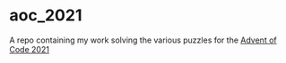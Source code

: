 # aoc_2021

A repo containing my work solving the various puzzles for the [Advent of Code 2021](https://adventofcode.com/2021)
